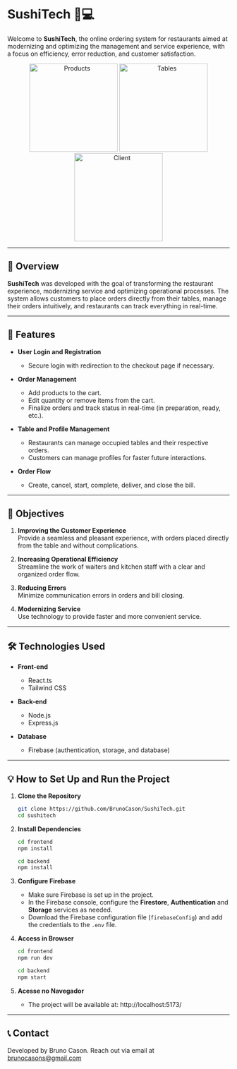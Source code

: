 # SushiTech 🍣💻  

Welcome to **SushiTech**, the online ordering system for restaurants aimed at modernizing and optimizing the management and service experience, with a focus on efficiency, error reduction, and customer satisfaction.

<p align="center">
  <img src="https://firebasestorage.googleapis.com/v0/b/tg-fatec-cfd4a.appspot.com/o/produtos.png?alt=media&token=7c240c63-3956-43f7-a36c-157bc681fb72" alt="Products" width="200px" />
  <img src="https://firebasestorage.googleapis.com/v0/b/tg-fatec-cfd4a.appspot.com/o/mesas.png?alt=media&token=688cd570-9e6b-4ca5-9323-b2841d5a3430" alt="Tables" width="200px" />
  <img src="https://firebasestorage.googleapis.com/v0/b/tg-fatec-cfd4a.appspot.com/o/cliente.png?alt=media&token=932cb571-8f0a-4cc7-b0f8-996859ad8423" alt="Client" width="200px" />
</p>

---

## 📝 Overview  

**SushiTech** was developed with the goal of transforming the restaurant experience, modernizing service and optimizing operational processes. The system allows customers to place orders directly from their tables, manage their orders intuitively, and restaurants can track everything in real-time.

---

## 🚀 Features  

- **User Login and Registration**  
  - Secure login with redirection to the checkout page if necessary.  

- **Order Management**  
  - Add products to the cart.  
  - Edit quantity or remove items from the cart.  
  - Finalize orders and track status in real-time (in preparation, ready, etc.).  

- **Table and Profile Management**  
  - Restaurants can manage occupied tables and their respective orders.  
  - Customers can manage profiles for faster future interactions.  

- **Order Flow**  
  - Create, cancel, start, complete, deliver, and close the bill.  

---

## 🎯 Objectives  

1. **Improving the Customer Experience**  
   Provide a seamless and pleasant experience, with orders placed directly from the table and without complications.  

2. **Increasing Operational Efficiency**  
   Streamline the work of waiters and kitchen staff with a clear and organized order flow.  

3. **Reducing Errors**  
   Minimize communication errors in orders and bill closing.  

4. **Modernizing Service**  
   Use technology to provide faster and more convenient service.  

---

## 🛠️ Technologies Used  

- **Front-end**  
  - React.ts  
  - Tailwind CSS  

- **Back-end**  
  - Node.js  
  - Express.js  

- **Database**  
  - Firebase (authentication, storage, and database)

---

## 💡 How to Set Up and Run the Project  

1. **Clone the Repository**  
   ```bash
   git clone https://github.com/BrunoCason/SushiTech.git
   cd sushitech

2. **Install Dependencies**
   ```bash
   cd frontend
   npm install

   cd backend
   npm install

3. **Configure Firebase**
   - Make sure Firebase is set up in the project.
   - In the Firebase console, configure the **Firestore**, **Authentication** and **Storage** services as needed.
   - Download the Firebase configuration file (`firebaseConfig`) and add the credentials to the `.env` file.

4. **Access in Browser**
   ```bash
   cd frontend
   npm run dev

   cd backend
   npm start

5. **Acesse no Navegador**
   - The project will be available at: http://localhost:5173/

---

## 📞 Contact
Developed by Bruno Cason. Reach out via email at brunocasons@gmail.com

